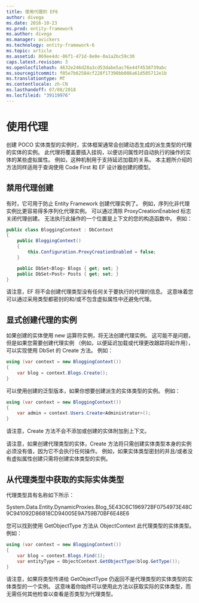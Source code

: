```yaml
---
title: 使用代理的 EF6
author: divega
ms.date: 2016-10-23
ms.prod: entity-framework
ms.author: divega
ms.manager: avickers
ms.technology: entity-framework-6
ms.topic: article
ms.assetid: 869ee4dc-06f1-471d-8e0e-0a1a2bc59c30
caps.latest.revision: 3
ms.openlocfilehash: 4632e246d28a3cd53dabe5ac76e44f4538739abc
ms.sourcegitcommit: f05e7b62584cf228f17390bb086a61d505712e1b
ms.translationtype: MT
ms.contentlocale: zh-CN
ms.lasthandoff: 07/08/2018
ms.locfileid: "39119976"
---
```

# <a name="working-with-proxies"></a>使用代理
创建 POCO 实体类型的实例时，实体框架通常会创建动态生成的派生类型的代理的实体的实例。 此代理将覆盖要插入挂钩，以便访问属性时自动执行的操作的实体的某些虚拟属性。 例如，这种机制用于支持延迟加载的关系。 本主题所介绍的方法同样适用于查询使用 Code First 和 EF 设计器创建的模型。  

## <a name="disabling-proxy-creation"></a>禁用代理创建  

有时，它可用于防止 Entity Framework 创建代理实例了。 例如，序列化非代理实例比更容易得多序列化代理实例。 可以通过清除 ProxyCreationEnabled 标志关闭代理创建。 无法执行此操作的一个位置是上下文的您的构造函数中。 例如：  

``` csharp
public class BloggingContext : DbContext
{
    public BloggingContext()
    {
        this.Configuration.ProxyCreationEnabled = false;
    }  

    public DbSet<Blog> Blogs { get; set; }
    public DbSet<Post> Posts { get; set; }
}
```  

请注意，EF 将不会创建代理类型没有任何关于要执行的代理的信息。 这意味着您可以通过采用类型都密封的和/或不包含虚拟属性中还避免代理。  

## <a name="explicitly-creating-an-instance-of-a-proxy"></a>显式创建代理的实例  

如果创建的实体使用 new 运算符实例，将无法创建代理实例。 这可能不是问题，但是如果您需要创建代理实例 （例如，以便延迟加载或代理更改跟踪将起作用），可以实现使用 DbSet 的 Create 方法。 例如：  

``` csharp
using (var context = new BloggingContext())
{
    var blog = context.Blogs.Create();
}
```  

可以使用创建的泛型版本，如果你想要创建派生的实体类型的实例。 例如：  

``` csharp
using (var context = new BloggingContext())
{
    var admin = context.Users.Create<Administrator>();
}
```  

请注意，Create 方法不会不添加或创建的实体附加到上下文。  

请注意，如果创建代理类型的实体，Create 方法将只需创建实体类型本身的实例必须没有值，因为它不会执行任何操作。 例如，如果实体类型密封的并且/或者没有虚拟属性创建只需将创建实体类型的实例。  

## <a name="getting-the-actual-entity-type-from-a-proxy-type"></a>从代理类型中获取的实际实体类型  

代理类型具有名称如下所示：  

System.Data.Entity.DynamicProxies.Blog_5E43C6C196972BF0754973E48C9C941092D86818CD94005E9A759B70BF6E48E6  

您可以找到使用 GetObjectType 方法从 ObjectContext 此代理类型的实体类型。 例如：  

``` csharp
using (var context = new BloggingContext())
{
    var blog = context.Blogs.Find(1);
    var entityType = ObjectContext.GetObjectType(blog.GetType());
}
```  

请注意，如果将类型传递给 GetObjectType 仍返回不是代理类型的实体类型的实体类型的一个实例。 这意味着你始终可以使用此方法以获取实际的实体类型，而无需任何其他检查以查看是否类型为代理类型。  
